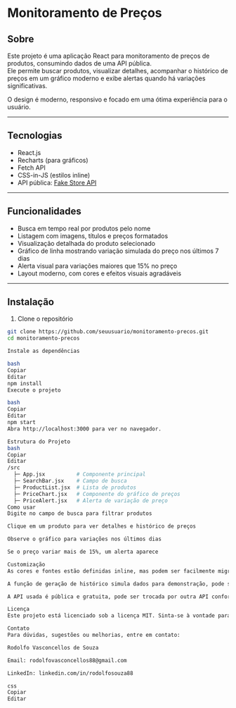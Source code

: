 # Monitoramento de Preços

## Sobre

Este projeto é uma aplicação React para monitoramento de preços de produtos, consumindo dados de uma API pública.  
Ele permite buscar produtos, visualizar detalhes, acompanhar o histórico de preços em um gráfico moderno e exibe alertas quando há variações significativas.

O design é moderno, responsivo e focado em uma ótima experiência para o usuário.

---

## Tecnologias

- React.js
- Recharts (para gráficos)
- Fetch API
- CSS-in-JS (estilos inline)
- API pública: [Fake Store API](https://fakestoreapi.com/)

---

## Funcionalidades

- Busca em tempo real por produtos pelo nome
- Listagem com imagens, títulos e preços formatados
- Visualização detalhada do produto selecionado
- Gráfico de linha mostrando variação simulada do preço nos últimos 7 dias
- Alerta visual para variações maiores que 15% no preço
- Layout moderno, com cores e efeitos visuais agradáveis

---

## Instalação

1. Clone o repositório

```bash
git clone https://github.com/seuusuario/monitoramento-precos.git
cd monitoramento-precos

Instale as dependências

bash
Copiar
Editar
npm install
Execute o projeto

bash
Copiar
Editar
npm start
Abra http://localhost:3000 para ver no navegador.

Estrutura do Projeto
bash
Copiar
Editar
/src
  ├─ App.jsx          # Componente principal
  ├─ SearchBar.jsx    # Campo de busca
  ├─ ProductList.jsx  # Lista de produtos
  ├─ PriceChart.jsx   # Componente do gráfico de preços
  ├─ PriceAlert.jsx   # Alerta de variação de preço
Como usar
Digite no campo de busca para filtrar produtos

Clique em um produto para ver detalhes e histórico de preços

Observe o gráfico para variações nos últimos dias

Se o preço variar mais de 15%, um alerta aparece

Customização
As cores e fontes estão definidas inline, mas podem ser facilmente migradas para CSS ou Styled Components

A função de geração de histórico simula dados para demonstração, pode ser substituída por dados reais

A API usada é pública e gratuita, pode ser trocada por outra API conforme necessidade

Licença
Este projeto está licenciado sob a licença MIT. Sinta-se à vontade para usar e modificar!

Contato
Para dúvidas, sugestões ou melhorias, entre em contato:

Rodolfo Vasconcellos de Souza

Email: rodolfovasconcellos88@gmail.com

LinkedIn: linkedin.com/in/rodolfosouza88

css
Copiar
Editar
```
